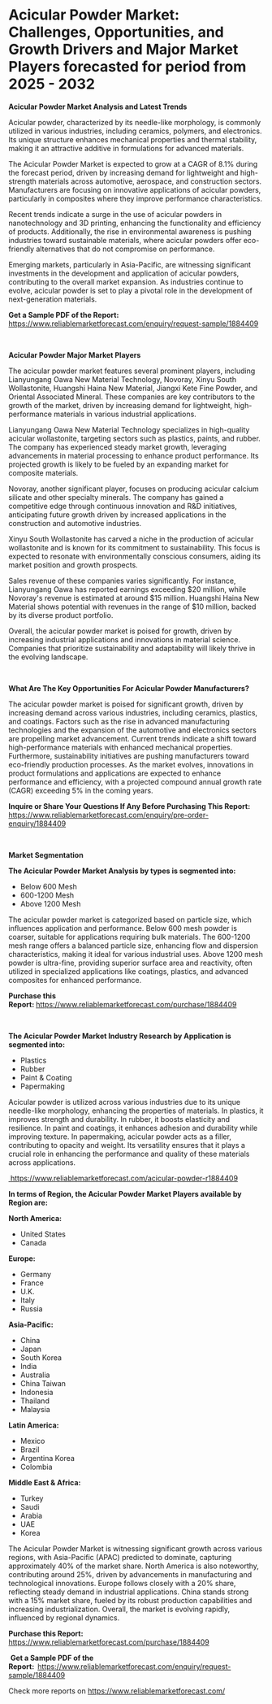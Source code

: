 <p><h1>Acicular Powder Market: Challenges, Opportunities, and Growth Drivers and Major Market Players forecasted for period from 2025 - 2032</h1></p><p><strong>Acicular Powder Market Analysis and Latest Trends</strong></p>
<p><p>Acicular powder, characterized by its needle-like morphology, is commonly utilized in various industries, including ceramics, polymers, and electronics. Its unique structure enhances mechanical properties and thermal stability, making it an attractive additive in formulations for advanced materials. </p><p>The Acicular Powder Market is expected to grow at a CAGR of 8.1% during the forecast period, driven by increasing demand for lightweight and high-strength materials across automotive, aerospace, and construction sectors. Manufacturers are focusing on innovative applications of acicular powders, particularly in composites where they improve performance characteristics.</p><p>Recent trends indicate a surge in the use of acicular powders in nanotechnology and 3D printing, enhancing the functionality and efficiency of products. Additionally, the rise in environmental awareness is pushing industries toward sustainable materials, where acicular powders offer eco-friendly alternatives that do not compromise on performance. </p><p>Emerging markets, particularly in Asia-Pacific, are witnessing significant investments in the development and application of acicular powders, contributing to the overall market expansion. As industries continue to evolve, acicular powder is set to play a pivotal role in the development of next-generation materials.</p></p>
<p><strong>Get a Sample PDF of the Report:&nbsp;</strong> <a href="https://www.reliablemarketforecast.com/enquiry/request-sample/1884409?utm_campaign=3123&utm_medium=2&utm_source=Github&utm_content=ia&utm_term=03042025&utm_id=acicular-powder">https://www.reliablemarketforecast.com/enquiry/request-sample/1884409</a></p>
<p>&nbsp;</p>
<p><strong>Acicular Powder Major Market Players</strong></p>
<p><p>The acicular powder market features several prominent players, including Lianyungang Oawa New Material Technology, Novoray, Xinyu South Wollastonite, Huangshi Haina New Material, Jiangxi Kete Fine Powder, and Oriental Associated Mineral. These companies are key contributors to the growth of the market, driven by increasing demand for lightweight, high-performance materials in various industrial applications.</p><p>Lianyungang Oawa New Material Technology specializes in high-quality acicular wollastonite, targeting sectors such as plastics, paints, and rubber. The company has experienced steady market growth, leveraging advancements in material processing to enhance product performance. Its projected growth is likely to be fueled by an expanding market for composite materials.</p><p>Novoray, another significant player, focuses on producing acicular calcium silicate and other specialty minerals. The company has gained a competitive edge through continuous innovation and R&D initiatives, anticipating future growth driven by increased applications in the construction and automotive industries.</p><p>Xinyu South Wollastonite has carved a niche in the production of acicular wollastonite and is known for its commitment to sustainability. This focus is expected to resonate with environmentally conscious consumers, aiding its market position and growth prospects.</p><p>Sales revenue of these companies varies significantly. For instance, Lianyungang Oawa has reported earnings exceeding $20 million, while Novoray's revenue is estimated at around $15 million. Huangshi Haina New Material shows potential with revenues in the range of $10 million, backed by its diverse product portfolio.</p><p>Overall, the acicular powder market is poised for growth, driven by increasing industrial applications and innovations in material science. Companies that prioritize sustainability and adaptability will likely thrive in the evolving landscape.</p></p>
<p>&nbsp;</p>
<p><strong>What Are The Key Opportunities For Acicular Powder Manufacturers?</strong></p>
<p><p>The acicular powder market is poised for significant growth, driven by increasing demand across various industries, including ceramics, plastics, and coatings. Factors such as the rise in advanced manufacturing technologies and the expansion of the automotive and electronics sectors are propelling market advancement. Current trends indicate a shift toward high-performance materials with enhanced mechanical properties. Furthermore, sustainability initiatives are pushing manufacturers toward eco-friendly production processes. As the market evolves, innovations in product formulations and applications are expected to enhance performance and efficiency, with a projected compound annual growth rate (CAGR) exceeding 5% in the coming years.</p></p>
<p><strong>Inquire or Share Your Questions If Any Before Purchasing This Report:</strong> <a href="https://www.reliablemarketforecast.com/enquiry/pre-order-enquiry/1884409?utm_campaign=3123&utm_medium=2&utm_source=Github&utm_content=ia&utm_term=03042025&utm_id=acicular-powder">https://www.reliablemarketforecast.com/enquiry/pre-order-enquiry/1884409</a></p>
<p>&nbsp;</p>
<p><strong>Market Segmentation</strong></p>
<p><strong>The Acicular Powder Market Analysis by types is segmented into:</strong></p>
<p><ul><li>Below 600 Mesh</li><li>600-1200 Mesh</li><li>Above 1200 Mesh</li></ul></p>
<p><p>The acicular powder market is categorized based on particle size, which influences application and performance. Below 600 mesh powder is coarser, suitable for applications requiring bulk materials. The 600-1200 mesh range offers a balanced particle size, enhancing flow and dispersion characteristics, making it ideal for various industrial uses. Above 1200 mesh powder is ultra-fine, providing superior surface area and reactivity, often utilized in specialized applications like coatings, plastics, and advanced composites for enhanced performance.</p></p>
<p><strong>Purchase this Report:&nbsp;</strong><a href="https://www.reliablemarketforecast.com/purchase/1884409?utm_campaign=3123&utm_medium=2&utm_source=Github&utm_content=ia&utm_term=03042025&utm_id=acicular-powder">https://www.reliablemarketforecast.com/purchase/1884409</a></p>
<p>&nbsp;</p>
<p><strong>The Acicular Powder Market Industry Research by Application is segmented into:</strong></p>
<p><ul><li>Plastics</li><li>Rubber</li><li>Paint & Coating</li><li>Papermaking</li></ul></p>
<p><p>Acicular powder is utilized across various industries due to its unique needle-like morphology, enhancing the properties of materials. In plastics, it improves strength and durability. In rubber, it boosts elasticity and resilience. In paint and coatings, it enhances adhesion and durability while improving texture. In papermaking, acicular powder acts as a filler, contributing to opacity and weight. Its versatility ensures that it plays a crucial role in enhancing the performance and quality of these materials across applications.</p></p>
<p><a href="https://www.reliablemarketforecast.com/acicular-powder-r1884409?utm_campaign=3123&utm_medium=2&utm_source=Github&utm_content=ia&utm_term=03042025&utm_id=acicular-powder">&nbsp;https://www.reliablemarketforecast.com/acicular-powder-r1884409</a></p>
<p><strong>In terms of Region, the Acicular Powder Market Players available by Region are:</strong></p>
<p>
    <p> <strong> North America: </strong>
        <ul>
            <li>United States</li>
            <li>Canada</li>
        </ul>
        </p> 
    <p> <strong> Europe: </strong>
        <ul>
            <li>Germany</li>
            <li>France</li>
            <li>U.K.</li>
            <li>Italy</li>
            <li>Russia</li>
        </ul>
        </p> 
    <p> <strong> Asia-Pacific: </strong>
        <ul>
            <li>China</li>
            <li>Japan</li>
            <li>South Korea</li>
            <li>India</li>
            <li>Australia</li>
            <li>China Taiwan</li>
            <li>Indonesia</li>
            <li>Thailand</li>
            <li>Malaysia</li>
        </ul>
        </p> 
    <p> <strong> Latin America: </strong>
        <ul>
            <li>Mexico</li>
            <li>Brazil</li>
            <li>Argentina Korea</li>
            <li>Colombia</li>
        </ul>
        </p> 
    <p> <strong> Middle East & Africa: </strong>
        <ul>
            <li>Turkey</li>
            <li>Saudi</li>
            <li>Arabia</li>
            <li>UAE</li>
            <li>Korea</li>
        </ul>
    </p>
    </p>
<p><p>The Acicular Powder Market is witnessing significant growth across various regions, with Asia-Pacific (APAC) predicted to dominate, capturing approximately 40% of the market share. North America is also noteworthy, contributing around 25%, driven by advancements in manufacturing and technological innovations. Europe follows closely with a 20% share, reflecting steady demand in industrial applications. China stands strong with a 15% market share, fueled by its robust production capabilities and increasing industrialization. Overall, the market is evolving rapidly, influenced by regional dynamics.</p></p>
<p><strong>Purchase this Report: </strong><a href="https://www.reliablemarketforecast.com/purchase/1884409?utm_campaign=3123&utm_medium=2&utm_source=Github&utm_content=ia&utm_term=03042025&utm_id=acicular-powder">https://www.reliablemarketforecast.com/purchase/1884409</a></p>
<p>&nbsp;<strong>Get a Sample PDF of the Report:&nbsp;&nbsp;</strong><a href="https://www.reliablemarketforecast.com/enquiry/request-sample/1884409?utm_campaign=3123&utm_medium=2&utm_source=Github&utm_content=ia&utm_term=03042025&utm_id=acicular-powder">https://www.reliablemarketforecast.com/enquiry/request-sample/1884409</a></p>
<p><strong></strong></p>
<p>Check more reports on <a href="https://www.reliablemarketforecast.com/?utm_campaign=3123&utm_medium=2&utm_source=Github&utm_content=ia&utm_term=03042025&utm_id=acicular-powder">https://www.reliablemarketforecast.com/</a></p>